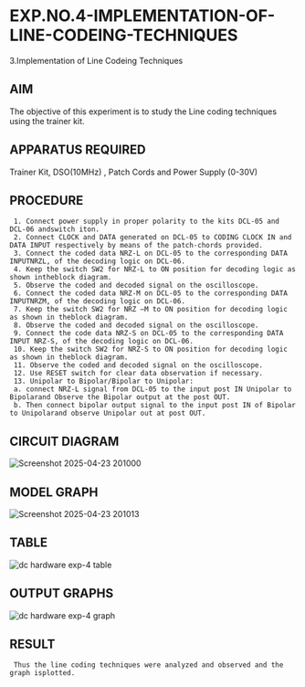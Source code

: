 # EXP.NO.4-IMPLEMENTATION-OF-LINE-CODEING-TECHNIQUES

3.Implementation of Line Codeing Techniques 
  
## AIM    
 The objective of this experiment is to study the Line coding techniques using the trainer kit. 
## APPARATUS REQUIRED
Trainer Kit, DSO(10MHz) , Patch Cords and Power Supply (0-30V)   
## PROCEDURE
```
 1. Connect power supply in proper polarity to the kits DCL-05 and DCL-06 andswitch iton.
 2. Connect CLOCK and DATA generated on DCL-05 to CODING CLOCK IN and DATA INPUT respectively by means of the patch-chords provided.
 3. Connect the coded data NRZ-L on DCL-05 to the corresponding DATA INPUTNRZL, of the decoding logic on DCL-06.
 4. Keep the switch SW2 for NRZ-L to ON position for decoding logic as shown intheblock diagram.
 5. Observe the coded and decoded signal on the oscilloscope.
 6. Connect the coded data NRZ-M on DCL-05 to the corresponding DATA INPUTNRZM, of the decoding logic on DCL-06.
 7. Keep the switch SW2 for NRZ –M to ON position for decoding logic as shown in theblock diagram.
 8. Observe the coded and decoded signal on the oscilloscope.
 9. Connect the code data NRZ-S on DCL-05 to the corresponding DATA INPUT NRZ-S, of the decoding logic on DCL-06.
 10. Keep the switch SW2 for NRZ-S to ON position for decoding logic as shown in theblock diagram.
 11. Observe the coded and decoded signal on the oscilloscope.
 12. Use RESET switch for clear data observation if necessary.
 13. Unipolar to Bipolar/Bipolar to Unipolar:
 a. connect NRZ-L signal from DCL-05 to the input post IN Unipolar to Bipolarand Observe the Bipolar output at the post OUT.
 b. Then connect bipolar output signal to the input post IN of Bipolar to Unipolarand observe Unipolar out at post OUT.
```
## CIRCUIT DIAGRAM
![Screenshot 2025-04-23 201000](https://github.com/user-attachments/assets/a0606ec1-8abb-4f53-8b7f-f8d41a2ef14e)

## MODEL GRAPH
![Screenshot 2025-04-23 201013](https://github.com/user-attachments/assets/8ba95486-677d-444e-9d92-81534a69af02)

## TABLE
![dc hardware exp-4 table](https://github.com/user-attachments/assets/4eea457d-9606-428a-89b4-47856e9a1421)

## OUTPUT GRAPHS
![dc hardware exp-4 graph](https://github.com/user-attachments/assets/c1325a37-4f16-441d-a51a-20dfcdff53e8)

## RESULT 
```
 Thus the line coding techniques were analyzed and observed and the graph isplotted.
```
